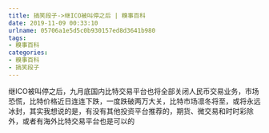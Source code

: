 ```yaml
---
title: 搞笑段子->继ICO被叫停之后 | 糗事百科
date: 2019-11-09 00:33:10
urlname: 05706a1e5d5c0b930157ed8d3641b980
tags: 
- 糗事百科
categories:
- 糗事百科
- 搞笑段子
---
```

继ICO被叫停之后，九月底国内比特交易平台也将全部关闭人民币交易业务，市场恐慌，比特价格近日连连下跌，一度跌破两万大关，比特市场凛冬将至，或将永远冰封，其实我想说的是，有没有其他投资平台推荐的，期货、微交易和时时彩除外，或者有海外比特交易平台也是可以的



